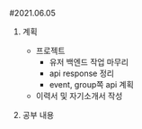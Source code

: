 #2021.06.05

1. 계획
    - 프로젝트
        - 유저 백엔드 작업 마무리
        - api response 정리
        - event, group쪽 api 계획
    - 이력서 및 자기소개서 작성

2. 공부 내용
    